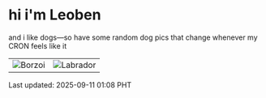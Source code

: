 # hi i'm Leoben

and i like dogs—so have some random dog pics that change whenever my CRON feels like it

|  |  |
|--------|----------|
| ![Borzoi](https://random-dog-vercel.vercel.app/api/random-borzoi?v=1757524085) | ![Labrador](https://random-dog-vercel.vercel.app/api/random-labrador?v=1757524085) |

Last updated: 2025-09-11 01:08 PHT

